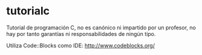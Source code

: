 # tutorialc
Tutorial de programación C, no es canónico ni impartido por un profesor, no hay por tanto garantías ni responsabilidades de ningún tipo.

Utiliza Code::Blocks como IDE: http://www.codeblocks.org/
